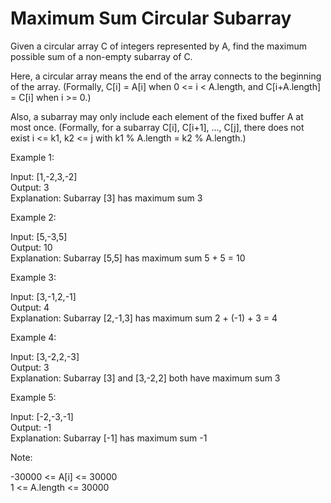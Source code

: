 # Maximum Sum Circular Subarray

Given a circular array C of integers represented by A, find the maximum possible sum of a non-empty subarray of C.

Here, a circular array means the end of the array connects to the beginning of the array.  (Formally, C[i] = A[i] when 0 <= i < A.length, and C[i+A.length] = C[i] when i >= 0.)

Also, a subarray may only include each element of the fixed buffer A at most once.  (Formally, for a subarray C[i], C[i+1], ..., C[j], there does not exist i <= k1, k2 <= j with k1 % A.length = k2 % A.length.)

 

Example 1:

Input: [1,-2,3,-2]<br>
Output: 3<br>
Explanation: Subarray [3] has maximum sum 3

Example 2:

Input: [5,-3,5]<br>
Output: 10<br>
Explanation: Subarray [5,5] has maximum sum 5 + 5 = 10

Example 3:

Input: [3,-1,2,-1]<br>
Output: 4<br>
Explanation: Subarray [2,-1,3] has maximum sum 2 + (-1) + 3 = 4

Example 4:

Input: [3,-2,2,-3]<br>
Output: 3<br>
Explanation: Subarray [3] and [3,-2,2] both have maximum sum 3

Example 5:

Input: [-2,-3,-1]<br>
Output: -1<br>
Explanation: Subarray [-1] has maximum sum -1
 

Note:

-30000 <= A[i] <= 30000<br>
1 <= A.length <= 30000